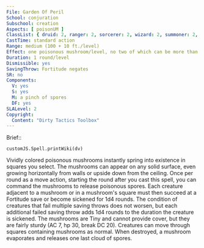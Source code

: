 ```yaml
---
File: Garden Of Peril
School: conjuration
Subschool: creation
Aspects: [ poisonUM ]
ClassList: { druid: 2, ranger: 2, sorcerer: 2, wizard: 2, summoner: 2, unchained summoner: 2, witch: 2 }
CastTime: standard action
Range: medium (100 + 10 ft./level)
Effect: one poisonous mushroom/level, no two of which can be more than 30 ft. apart
Duration: 1 round/level
Dismissible: yes
SavingThrow: Fortitude negates
SR: no
Components:
  V: yes
  S: yes
  M: a pinch of spores
  DF: yes
SLALevel: 2
Copyright:
  Content: "Dirty Tactics Toolbox"
---
```

Brief:: 

```dataviewjs
customJS.Spell.printWiki(dv)
```

Vividly colored poisonous mushrooms instantly spring into existence in squares you select. The mushrooms can appear on any solid surface, even growing horizontally from walls or upside down from the ceiling.  Once per round as a move action, starting the round after you cast this spell, you can command the mushrooms to release poisonous spores. Each creature adjacent to a mushroom or in a mushroom's square must then succeed at a Fortitude save or become sickened for 1d4 rounds. The condition of creatures that fail multiple saving throws does not worsen, but each additional failed saving throw adds 1d4 rounds to the duration the creature is sickened.  The mushrooms are Tiny and cannot provide cover, but they are fairly sturdy (AC 7, hp 30, break DC 20). Creatures can  move through squares containing mushrooms as normal. When destroyed, a mushroom evaporates and releases one last cloud of spores.
